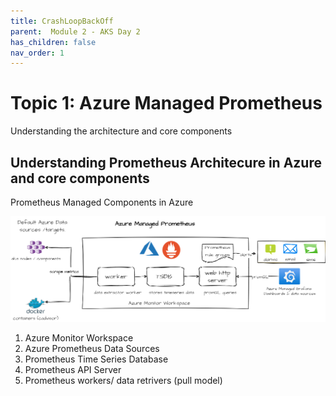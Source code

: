 ```yaml
---
title: CrashLoopBackOff
parent:  Module 2 - AKS Day 2
has_children: false
nav_order: 1
---
```


# Topic 1: Azure Managed Prometheus

Understanding the architecture and core components


## Understanding Prometheus Architecure in Azure and core components

Prometheus Managed Components in Azure

![prometheus architecure](../../assets/images/module2/prometheous-arch.png)

1. Azure Monitor Workspace
2. Azure Prometheus Data Sources
3. Prometheus Time Series Database
4. Prometheus API Server
5. Prometheus workers/ data retrivers (pull model)
